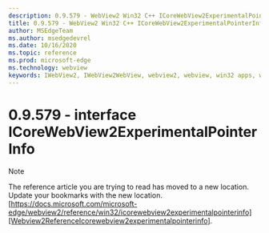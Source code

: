 ```yaml
---
description: 0.9.579 - WebView2 Win32 C++ ICoreWebView2ExperimentalPointerInfo
title: 0.9.579 - WebView2 Win32 C++ ICoreWebView2ExperimentalPointerInfo
author: MSEdgeTeam
ms.author: msedgedevrel
ms.date: 10/16/2020
ms.topic: reference
ms.prod: microsoft-edge
ms.technology: webview
keywords: IWebView2, IWebView2WebView, webview2, webview, win32 apps, win32, edge, ICoreWebView2, ICoreWebView2Controller, browser control, edge html, ICoreWebView2ExperimentalPointerInfo
---
```


# 0.9.579 - interface ICoreWebView2ExperimentalPointerInfo 

> [!NOTE]
> The reference article you are trying to read has moved to a new location.  
> Update your bookmarks with the new location.  
> [https://docs.microsoft.com/microsoft-edge/webview2/reference/win32/icorewebview2experimentalpointerinfo][Webview2ReferenceIcorewebview2experimentalpointerinfo].  

[Webview2ReferenceIcorewebview2experimentalpointerinfo]: /microsoft-edge/webview2/reference/win32/icorewebview2experimentalpointerinfo "interface ICoreWebView2ExperimentalPointerInfo | Microsoft Docs"
